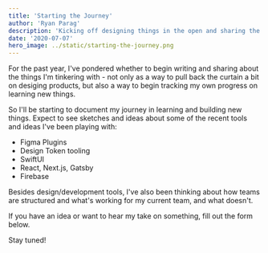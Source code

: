 ```yaml
---
title: 'Starting the Journey'
author: 'Ryan Parag'
description: 'Kicking off designing things in the open and sharing the things I build'
date: '2020-07-07'
hero_image: ../static/starting-the-journey.png
---
```


For the past year, I've pondered whether to begin writing and sharing about the things I'm tinkering with - not only as a way to pull back the curtain a bit on desiging products, but also a way to begin tracking my own progress on learning new things.

So I'll be starting to document my journey in learning and building new things. Expect to see sketches and ideas about some of the recent tools and ideas I've been playing with:

- Figma Plugins
- Design Token tooling
- SwiftUI
- React, Next.js, Gatsby
- Firebase

Besides design/development tools, I've also been thinking about how teams are structured and what's working for my current team, and what doesn't.

If you have an idea or want to hear my take on something, fill out the form below.

Stay tuned!
